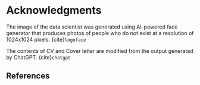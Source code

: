 # Acknowledgments

The image of the data scientist was generated using AI-powered face generator that produces photos of people who do not exist at a resolution of 1024x1024 pixels. {cite}`logoface`

The contents of CV and Cover letter are modified from the output generated by ChatGPT. {cite}`chatgpt`

## References

```{bibliography}
```
